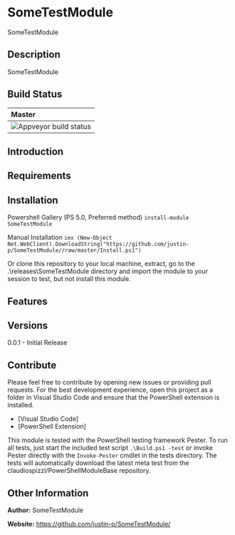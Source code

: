 # SomeTestModule

SomeTestModule

## Description

SomeTestModule

## Build Status
[1]: https://ci.appveyor.com/api/projects/status/yntgbqpc2gm7dfbc?svg=true

| Master |
| :---- |
| ![Appveyor build status][1]

## Introduction

## Requirements

## Installation

Powershell Gallery (PS 5.0, Preferred method)
`install-module SomeTestModule`

Manual Installation
`iex (New-Object Net.WebClient).DownloadString("https://github.com/justin-p/SomeTestModule//raw/master/Install.ps1")`

Or clone this repository to your local machine, extract, go to the .\releases\SomeTestModule directory
and import the module to your session to test, but not install this module.

## Features

## Versions

0.0.1 - Initial Release

## Contribute

Please feel free to contribute by opening new issues or providing pull requests.
For the best development experience, open this project as a folder in Visual
Studio Code and ensure that the PowerShell extension is installed.

* [Visual Studio Code]
* [PowerShell Extension]

This module is tested with the PowerShell testing framework Pester. To run all
tests, just start the included test script `.\Build.ps1 -test` or invoke Pester
directly with the `Invoke-Pester` cmdlet in the tests directory. The tests will automatically download
the latest meta test from the claudiospizzi/PowerShellModuleBase repository.

## Other Information

**Author:** SomeTestModule

**Website:** https://github.com/justin-p/SomeTestModule/

